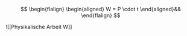 
$$
\begin{flalign}
\begin{aligned}
 W = P \cdot t
\end{aligned}&&
\end{flalign}
$$


![[Physikalische Arbeit W]]